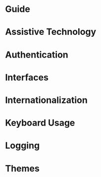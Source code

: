 # Guide

# Assistive Technology

# Authentication

# Interfaces

# Internationalization

# Keyboard Usage

# Logging

# Themes


